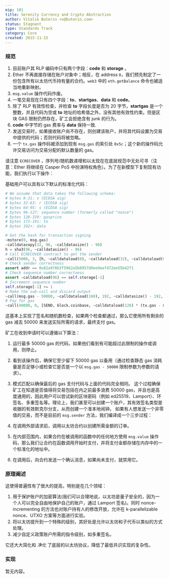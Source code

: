 ```yaml
---
eip: 101
title: Serenity Currency and Crypto Abstraction
author: Vitalik Buterin <v@buterin.com>
status: Stagnant
type: Standards Track
category: Core
created: 2015-11-15
---
```


### 规范

1.  目前账户其 RLP 编码中只有两个字段：**code** 和 **storage** 。
2.  Ether 不再直接存储在账户对象中；相反，在 address `0`，我们预先制定了一份包含所有以太坊代币持有量的合约。`web3` 中的 `eth.getBalance` 命令也被适当地重新映射。
3.  `msg.value` 操作代码作废。
4.  一笔交易现在只有四个字段：**to**、**startgas**、**data** 和 **code**。
5.  除了 RLP 有效性检查，并检查 **to** 字段长度是否为 20 字节，**startgas** 是一个整数，并且代码为空或 **to** 地址的哈希值之外，没有其他有效性约束。但是区块 GAS 限制仍然存在，矿工会拒绝含有 junk 的行为。
6.  **code** 中字节的 gas 费率与 **data** 保持一致.
7.  发送交易时，如果接收账户尚不存在，则创建该账户，并将其代码设置为交易中提供的代码；否则代码将被忽略。
8.  一个 `tx.gas` 操作码被添加到现有 `msg.gas` 的索引处 `0x5c`；这个新的操作码允许交易访问为交易分配的默认数量的 gas。

请注意 `ECRECOVER` ，序列号/随机数递增和以太现在在底层规范中无处可寻（注意：Ether 将继续在 Casper PoS 中扮演特权角色）。为了在新模型下复制现有功能，我们执行以下操作：

基础用户可以具有以下默认的标准化代码：

```python
# We assume that data takes the following schema:
# bytes 0-31: v (ECDSA sig)
# bytes 32-63: r (ECDSA sig)
# bytes 64-95: s (ECDSA sig)
# bytes 96-127: sequence number (formerly called "nonce")
# bytes 128-159: gasprice
# bytes 172-191: to
# bytes 192+: data

# Get the hash for transaction signing
~mstore(0, msg.gas)
~calldatacopy(32, 96, ~calldatasize() - 96)
h = sha3(96, ~calldatasize() - 96)
# Call ECRECOVER contract to get the sender
~call(5000, 3, [h, ~calldataload(0), ~calldataload(32), ~calldataload(64)], 128, ref(addr), 32)
# Check sender correctness
assert addr == 0x82a978b3f5962a5b0957d9ee9eef472ee55b42f1
# Check sequence number correctness
assert ~calldataload(96) == self.storage[-1]
# Increment sequence number
self.storage[-1] += 1
# Make the sub-call and discard output
~call(msg.gas - 50000, ~calldataload(160), 192, ~calldatasize() - 192, 0, 0)
# Pay for gas
~call(40000, 0, [SEND, block.coinbase, ~calldataload(128) * (tx.gas - msg.gas + 50000)], 96, 0, 0)
```

这基本上实现了签名和随机数检查，如果两个检查都通过，那么它使用所有剩余的 gas 减去 50000 来发送实际所需的请求，最终支付 gas。

矿工在收到申请时可以遵循以下算法：

1.  运行最多 50000 gas 的代码，如果他们看到有可能超过此限制的操作或调用，则停止。
2.  看到该操作后，确保它至少留下 50000 gas 以备用（通过检查静态 gas 消耗量是否足够小或检查它是否是一个以 `msg.gas - 50000` 限制参数为参数的请求）。
3.  模式匹配以确保最后的 gas 支付代码与上面的代码完全相同。
这个过程确保矿工在知道是否值得将交易包括在内之前最多浪费 50000 gas，并且也是高度通用的，因此用户可以尝试新的区块密码（例如 ed25519、Lamport）、环签名、多重签名等。理论上，我们甚至可以创建一个账户，其有效签名类型是收据的有效默克尔分支，从而创建一个准本地闹钟。
如果有人想发送一个非零值的交易，而不是目前的 `msg.sender` 方法，我们编译成一个三步过程：

1.  在调用外部请求前，调用以太坊合约以创建所需金额的订单。
2.  在内部范围内，如果合约在被调用的函数中的任何地方使用 `msg.value` 操作码，那么我们让合约在函数调用开始时支付，并将支付金额存储在内存中的一个标准化的地址中。
3.  在调用后，向合约发送一个确认消息，如果尚未支付，就禁用它。

### 原理阐述

这使得普遍性有了很大的提高，特别是在几个领域：
1. 用于保护账户的加密算法(我们可以合理地说，以太坊是量子安全的，因为一个人可以完全自由地保护自己的账户，通过 Lamport 签名)。同时 nonce-incrementing 的方法也对账户持有人的修改开放，允许在 k-parallelizable nonce、UTXO 方案等方面进行实验。
2. 将以太坊提升到一个特殊的级别，其好处是允许以太坊和子代币以类似的方式处理。
3. 减少自定义政策账户所需的指令级别，如多重签名。

它还大大简化和 *净化* 了底层的以太坊协议，降低了最低共识实现的复杂性。

### 实现

暂无内容。
